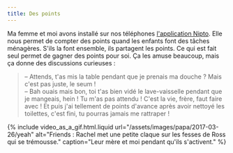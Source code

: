 ```yaml
---
title: Des points
---
```


Ma femme et moi avons installé sur nos téléphones [l'application Nipto](https://nipto.app/fr). Elle nous permet de compter des points quand les enfants font des tâches ménagères. S'ils la font ensemble, ils partagent les points. Ce qui est fait seul permet de gagner des points pour soi. Ça les amuse beaucoup, mais ça donne des discussions curieuses :

> – Attends, t'as mis la table pendant que je prenais ma douche ? Mais c'est pas juste, le seum !  
> – Bah ouais mais bon, toi t'as bien vidé le lave-vaisselle pendant que je mangeais, hein ! Tu m'as pas attendu ! C'est la vie, frère, faut faire avec ! Et puis j'ai tellement de points d'avance après avoir nettoyé les toilettes, c'est fini, tu pourras jamais me rattraper !

{% include video_as_a_gif.html.liquid
url="/assets/images/papa/2017-03-26/yeah"
alt="Friends : Rachel met une petite claque sur les fesses de Ross qui se trémousse."
caption="Leur mère et moi pendant qu'ils s'activent."
%}